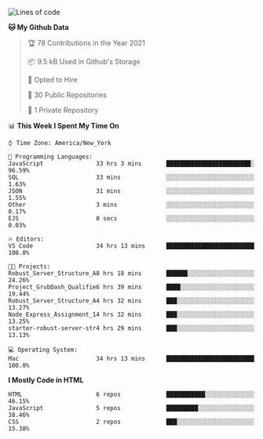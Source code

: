 <!--START_SECTION:waka-->
![Lines of code](https://img.shields.io/badge/From%20Hello%20World%20I%27ve%20Written-54739%20lines%20of%20code-blue)

**🐱 My Github Data** 

> 🏆 78 Contributions in the Year 2021
 > 
> 📦 9.5 kB Used in Github's Storage 
 > 
> 💼 Opted to Hire
 > 
> 📜 30 Public Repositories 
 > 
> 🔑 1 Private Repository 
 > 
📊 **This Week I Spent My Time On** 

```text
⌚︎ Time Zone: America/New_York

💬 Programming Languages: 
JavaScript               33 hrs 3 mins       ████████████████████████░   96.59% 
SQL                      33 mins             ░░░░░░░░░░░░░░░░░░░░░░░░░   1.63% 
JSON                     31 mins             ░░░░░░░░░░░░░░░░░░░░░░░░░   1.55% 
Other                    3 mins              ░░░░░░░░░░░░░░░░░░░░░░░░░   0.17% 
EJS                      0 secs              ░░░░░░░░░░░░░░░░░░░░░░░░░   0.03%

🔥 Editors: 
VS Code                  34 hrs 13 mins      █████████████████████████   100.0%

🐱‍💻 Projects: 
Robust_Server_Structure_A8 hrs 18 mins       ██████░░░░░░░░░░░░░░░░░░░   24.26% 
Project_GrubDash_Qualifie6 hrs 39 mins       ████░░░░░░░░░░░░░░░░░░░░░   19.44% 
Robust_Server_Structure_A4 hrs 32 mins       ███░░░░░░░░░░░░░░░░░░░░░░   13.27% 
Node_Express_Assignment_14 hrs 32 mins       ███░░░░░░░░░░░░░░░░░░░░░░   13.25% 
starter-robust-server-str4 hrs 29 mins       ███░░░░░░░░░░░░░░░░░░░░░░   13.13%

💻 Operating System: 
Mac                      34 hrs 13 mins      █████████████████████████   100.0%

```

**I Mostly Code in HTML** 

```text
HTML                     6 repos             ███████████░░░░░░░░░░░░░░   46.15% 
JavaScript               5 repos             █████████░░░░░░░░░░░░░░░░   38.46% 
CSS                      2 repos             ███░░░░░░░░░░░░░░░░░░░░░░   15.38%

```



<!--END_SECTION:waka-->
